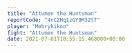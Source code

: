 ```yaml
---
title: "Attumen the Huntsman"
reportCode: "4nCZHq1zGY9M32tT"
player: "Mebrykikoo"
fight: "Attumen the Huntsman"
date: 2021-07-01T18:55:15.468000+00:00
---
```

